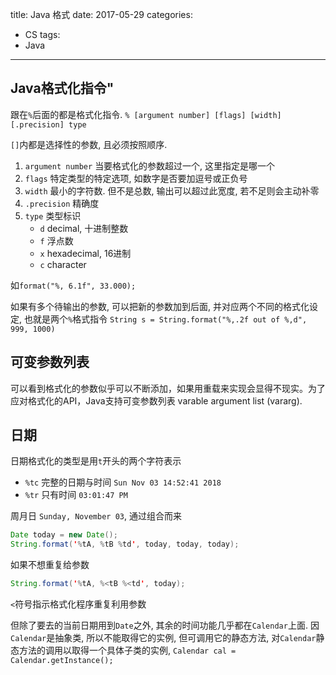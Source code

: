 title: Java 格式
date: 2017-05-29
categories:
- CS
tags:
- Java
---
## Java格式化指令"
跟在`%`后面的都是格式化指令.
`% [argument number] [flags] [width] [.precision] type`
<!-- more -->
`[]`内都是选择性的参数, 且必须按照顺序.
1. `argument number` 当要格式化的参数超过一个, 这里指定是哪一个
2. `flags` 特定类型的特定选项, 如数字是否要加逗号或正负号
3. `width` 最小的字符数. 但不是总数, 输出可以超过此宽度, 若不足则会主动补零
4. `.precision` 精确度
5. `type` 类型标识
    * `d` decimal, 十进制整数
    * `f` 浮点数
    * `x` hexadecimal, 16进制
    * `c` character

如`format("%, 6.1f", 33.000);`

如果有多个待输出的参数, 可以把新的参数加到后面, 并对应两个不同的格式化设定, 也就是两个`%`格式指令 `String s = String.format("%,.2f out of %,d", 999, 1000)`

## 可变参数列表
可以看到格式化的参数似乎可以不断添加，如果用重载来实现会显得不现实。为了应对格式化的API，Java支持可变参数列表 varable argument list (vararg).

## 日期
日期格式化的类型是用`t`开头的两个字符表示
* `%tc` 完整的日期与时间 `Sun Nov 03 14:52:41 2018`
* `%tr` 只有时间 `03:01:47 PM`

周月日
`Sunday, November 03`, 通过组合而来
```java
Date today = new Date();
String.format('%tA, %tB %td', today, today, today);
```
如果不想重复给参数
```java
String.format('%tA, %<tB %<td', today);
```
`<`符号指示格式化程序重复利用参数

但除了要去的当前日期用到`Date`之外, 其余的时间功能几乎都在`Calendar`上面.
因`Calendar`是抽象类, 所以不能取得它的实例, 但可调用它的静态方法, 对`Calendar`静态方法的调用以取得一个具体子类的实例, `Calendar cal = Calendar.getInstance();` 
